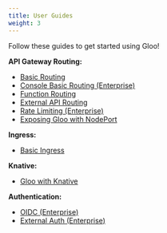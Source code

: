 ```yaml
---
title: User Guides
weight: 3
---
```


Follow these guides to get started using Gloo!

**API Gateway Routing:**

* [Basic Routing](basic_routing)
* [Console Basic Routing (Enterprise)](console_basic_routing)
* [Function Routing](function_routing)
* [External API Routing](external_api_routing)
* [Rate Limiting (Enterprise)](ratelimit)
* [Exposing Gloo with NodePort](node_port)

**Ingress:**

* [Basic Ingress](basic_ingress)

**Knative:**

* [Gloo with Knative](gloo_with_knative)

**Authentication:**

* [OIDC (Enterprise)](oidc)
* [External Auth (Enterprise)](auth)